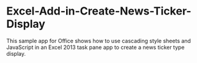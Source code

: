 # Excel-Add-in-Create-News-Ticker-Display
This sample app for Office shows how to use cascading style sheets and JavaScript in an Excel 2013 task pane app to create a news ticker type display.

